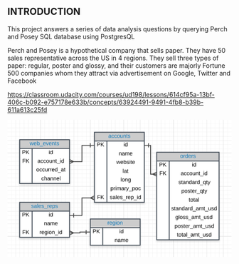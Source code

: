## INTRODUCTION

This project answers a series of data analysis questions by querying Perch and Posey  SQL database using PostgresQL

Perch and Posey is a hypothetical company that sells paper. They have 50 sales representative across the US in 4 regions. They sell three types of paper: regular, poster and glossy, and their customers are majorly Fortune 500 companies whom they attract via advertisement on Google, Twitter and Facebook

https://classroom.udacity.com/courses/ud198/lessons/614cf95a-13bf-406c-b092-e757178e633b/concepts/63924491-9491-4fb8-b39b-611a613c25fd

![target_data_snip](perch_and_posey_erd.PNG)